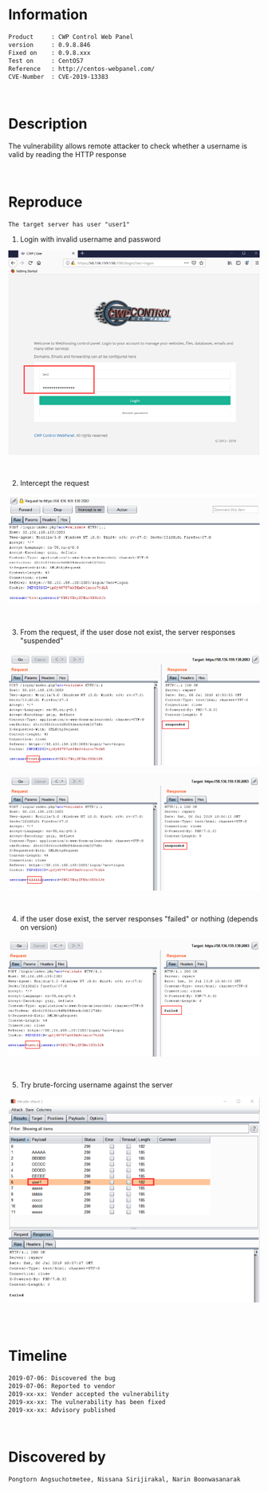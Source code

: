 
# Information
```
Product     : CWP Control Web Panel
version     : 0.9.8.846
Fixed on    : 0.9.8.xxx
Test on     : CentOS7
Reference   : http://centos-webpanel.com/
CVE-Number  : CVE-2019-13383
```

<br>

# Description

The vulnerability allows remote attacker to check whether a username is valid by reading the HTTP response

<br>

# Reproduce

```
The target server has user "user1"
```

1. Login with invalid username and password

<kbd>![](resources/CVE-2019-13383.md/2019-07-08-22-46-27.png)</kbd>

<br>

2. Intercept the request

<kbd>![](resources/CVE-2019-13383.md/2019-07-08-22-46-49.png)</kbd>

<br>

3. From the request, if the user dose not exist, the server responses "suspended"

<kbd>![](resources/CVE-2019-13383.md/2019-07-08-22-48-31.png)</kbd>

<kbd>![](resources/CVE-2019-13383.md/2019-07-08-22-49-11.png)</kbd>

<br>

4. if the user dose exist, the server responses "failed" or nothing (depends on version)

<kbd>![](resources/CVE-2019-13383.md/2019-07-08-22-50-53.png)</kbd>

<br>

5. Try brute-forcing username against the server

<kbd>![](resources/CVE-2019-13383.md/2019-07-08-22-51-21.png)</kbd>

<br><br>


# Timeline
```
2019-07-06: Discovered the bug
2019-07-06: Reported to vendor
2019-xx-xx: Vender accepted the vulnerability
2019-xx-xx: The vulnerability has been fixed
2019-xx-xx: Advisory published
```

<br>

# Discovered by
```
Pongtorn Angsuchotmetee, Nissana Sirijirakal, Narin Boonwasanarak
```

